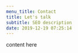 ```yaml
---
menu_title: Contact
title: Let's talk
subtitle: SEO description
date: 2019-12-19 07:25:14
---
```

content here
